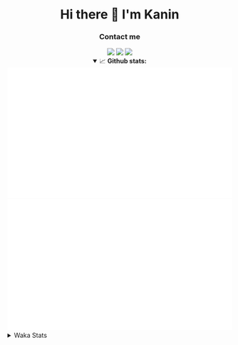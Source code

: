 <div align="center">
 <h1>Hi there 👋 I'm Kanin</h1>
 <h3>Contact me</h3>
 <a href="mailto:im@kanin.dev"><img src="https://img.shields.io/badge/gmail-%23D14836.svg?&style=for-the-badge&logo=gmail&logoColor=white"/></a>
 <a href="https://twitter.com/KaninTwt"><img src="https://img.shields.io/badge/twitter-%231DA1F2.svg?&style=for-the-badge&logo=twitter&logoColor=white"/></a>
 <a href="https://www.linkedin.com/in/KaninDev"><img src="https://img.shields.io/badge/linkedin-%230077B5.svg?&style=for-the-badge&logo=linkedin&logoColor=white"/></a>
<details open>
  <summary>📈 <b>Github stats:</b></summary>
  <img src="https://github.com/Kanin/Kanin/blob/master/scripts/GitHubStats/generated/overview.svg"/>
  <img src="https://github.com/Kanin/Kanin/blob/master/scripts/GitHubStats/generated/languages.svg"/>
</details>
</div>

<details>
 <summary>Waka Stats</summary>

<!--START_SECTION:waka-->
![Code Time](http://img.shields.io/badge/Code%20Time-2%2C131%20hrs%2039%20mins-blue)

![Profile Views](http://img.shields.io/badge/Profile%20Views-3-blue)

![Lines of code](https://img.shields.io/badge/From%20Hello%20World%20I%27ve%20Written-777.6%20thousand%20lines%20of%20code-blue)

**🐱 My GitHub Data** 

> 📦 103.4 kB Used in GitHub's Storage 
 > 
> 🏆 525 Contributions in the Year 2023
 > 
> 🚫 Not Opted to Hire
 > 
> 📜 23 Public Repositories 
 > 
> 🔑 11 Private Repositories 
 > 
**I'm an Early 🐤** 

```text
🌞 Morning                2219 commits        ██████░░░░░░░░░░░░░░░░░░░   25.69 % 
🌆 Daytime                2713 commits        ████████░░░░░░░░░░░░░░░░░   31.41 % 
🌃 Evening                2529 commits        ███████░░░░░░░░░░░░░░░░░░   29.28 % 
🌙 Night                  1177 commits        ███░░░░░░░░░░░░░░░░░░░░░░   13.63 % 
```
📅 **I'm Most Productive on Monday** 

```text
Monday                   1665 commits        █████░░░░░░░░░░░░░░░░░░░░   19.28 % 
Tuesday                  1198 commits        ███░░░░░░░░░░░░░░░░░░░░░░   13.87 % 
Wednesday                822 commits         ██░░░░░░░░░░░░░░░░░░░░░░░   09.52 % 
Thursday                 1325 commits        ████░░░░░░░░░░░░░░░░░░░░░   15.34 % 
Friday                   1465 commits        ████░░░░░░░░░░░░░░░░░░░░░   16.96 % 
Saturday                 823 commits         ██░░░░░░░░░░░░░░░░░░░░░░░   09.53 % 
Sunday                   1340 commits        ████░░░░░░░░░░░░░░░░░░░░░   15.51 % 
```


📊 **This Week I Spent My Time On** 

```text
🕑︎ Time Zone: America/New_York

💬 Programming Languages: 
No Activity Tracked This Week

🔥 Editors: 
No Activity Tracked This Week

🐱‍💻 Projects: 
No Activity Tracked This Week

💻 Operating System: 
No Activity Tracked This Week
```

**I Mostly Code in Python** 

```text
Python                   28 repos            ███████████████░░░░░░░░░░   58.33 % 
Java                     7 repos             ████░░░░░░░░░░░░░░░░░░░░░   14.58 % 
JavaScript               5 repos             ███░░░░░░░░░░░░░░░░░░░░░░   10.42 % 
Kotlin                   2 repos             █░░░░░░░░░░░░░░░░░░░░░░░░   04.17 % 
HTML                     2 repos             █░░░░░░░░░░░░░░░░░░░░░░░░   04.17 % 
```



**Timeline**

![Lines of Code chart](https://raw.githubusercontent.com/Kanin/Kanin/master/assets/bar_graph.png)


 Last Updated on 25/10/2023 00:48:14 UTC
<!--END_SECTION:waka-->
</details>
